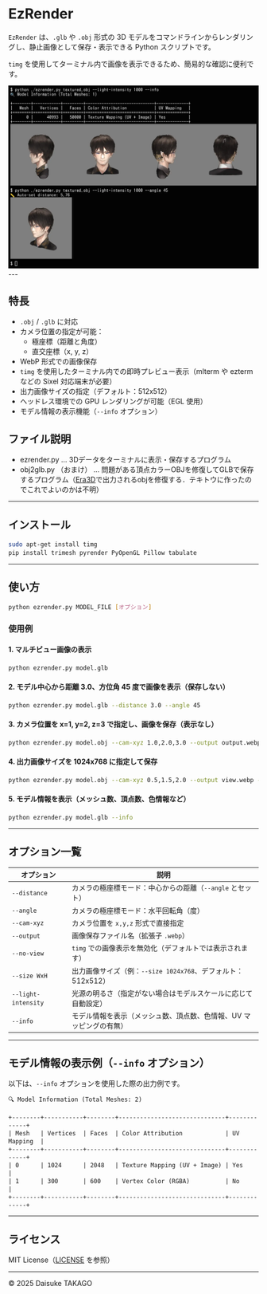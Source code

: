 
# EzRender

`EzRender` は、`.glb` や `.obj` 形式の 3D モデルをコマンドラインからレンダリングし、静止画像として保存・表示できる Python スクリプトです。

`timg` を使用してターミナル内で画像を表示できるため、簡易的な確認に便利です。

<img src="image/screenshot.webp" alt="ss" width="600">
---

## 特長

- `.obj` / `.glb` に対応
- カメラ位置の指定が可能：
  - 極座標（距離と角度）
  - 直交座標（x, y, z）
- WebP 形式での画像保存
- `timg` を使用したターミナル内での即時プレビュー表示（mlterm や ezterm などの Sixel 対応端末が必要）
- 出力画像サイズの指定（デフォルト：512x512）
- ヘッドレス環境での GPU レンダリングが可能（EGL 使用）
- モデル情報の表示機能（`--info` オプション）

## ファイル説明
- ezrender.py ... 3Dデータをターミナルに表示・保存するプログラム 
- obj2glb.py （おまけ） ... 問題がある頂点カラーOBJを修復してGLBで保存するプログラム（[Era3D](https://github.com/pengHTYX/Era3D)で出力されるobjを修復する．テキトウに作ったのでこれでよいのかは不明）

---

## インストール

```bash
sudo apt-get install timg
pip install trimesh pyrender PyOpenGL Pillow tabulate
```

---

## 使い方

```bash
python ezrender.py MODEL_FILE [オプション]
```

### 使用例

#### 1. マルチビュー画像の表示

```bash
python ezrender.py model.glb
```

#### 2. モデル中心から距離 3.0、方位角 45 度で画像を表示（保存しない）

```bash
python ezrender.py model.glb --distance 3.0 --angle 45
```

#### 3. カメラ位置を x=1, y=2, z=3 で指定し、画像を保存（表示なし）

```bash
python ezrender.py model.obj --cam-xyz 1.0,2.0,3.0 --output output.webp --no-view
```

#### 4. 出力画像サイズを 1024x768 に指定して保存

```bash
python ezrender.py model.obj --cam-xyz 0.5,1.5,2.0 --output view.webp --size 1024x768
```

#### 5. モデル情報を表示（メッシュ数、頂点数、色情報など）

```bash
python ezrender.py model.glb --info
```

---

## オプション一覧

| オプション             | 説明                                                                 |
|------------------------|----------------------------------------------------------------------|
| `--distance`           | カメラの極座標モード：中心からの距離（`--angle` とセット）          |
| `--angle`              | カメラの極座標モード：水平回転角（度）                              |
| `--cam-xyz`            | カメラ位置を `x,y,z` 形式で直接指定                                 |
| `--output`             | 画像保存ファイル名（拡張子 `.webp`）                                |
| `--no-view`            | `timg` での画像表示を無効化（デフォルトでは表示されます）            |
| `--size WxH`           | 出力画像サイズ（例：`--size 1024x768`、デフォルト：512x512）         |
| `--light-intensity`    | 光源の明るさ（指定がない場合はモデルスケールに応じて自動設定）       |
| `--info`               | モデル情報を表示（メッシュ数、頂点数、色情報、UV マッピングの有無）  |

---

## モデル情報の表示例（`--info` オプション）

以下は、`--info` オプションを使用した際の出力例です。

```
🔍 Model Information (Total Meshes: 2)

+--------+-----------+--------+------------------------------+-------------+
| Mesh   | Vertices  | Faces  | Color Attribution            | UV Mapping  |
+--------+-----------+--------+------------------------------+-------------+
| 0      | 1024      | 2048   | Texture Mapping (UV + Image) | Yes         |
| 1      | 300       | 600    | Vertex Color (RGBA)          | No          |
+--------+-----------+--------+------------------------------+-------------+
```

---

## ライセンス

MIT License（[LICENSE](./LICENSE) を参照）

---

© 2025 Daisuke TAKAGO


